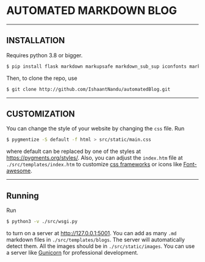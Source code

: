 # AUTOMATED MARKDOWN BLOG

***

## INSTALLATION

Requires python 3.8 or bigger.

```bash
$ pip install flask markdown markupsafe markdown_sub_sup iconfonts markdown_del_ins kbdextension markdown_checklist pygments
```

Then, to clone the repo, use

```bash
$ git clone http://github.com/IshaantNandu/automatedBlog.git
```

***

## CUSTOMIZATION

You can change the style of your website by changing the `css` file. Run 
```bash
$ pygmentize -S default -f html > src/static/main.css
```
where default can be replaced by one of the styles  at <https://pygments.org/styles/>.
Also, you can adjust the `index.htm` file at `./src/templates/index.htm` to customize [css frameworks](https://hackr.io/blog/best-css-frameworks/) or 
icons like [Font-awesome](https://fontawesome.com).

***

## Running

Run 
```bash
$ python3 -v ./src/wsgi.py
```
to turn on a server at <http://127.0.0.1:5001>.
You can add as many `.md` markdown files in `./src/templates/blogs`.
The server will automatically detect them. All the images should be in `./src/static/images`. You can use a server like [Gunicorn](https://flask.palletsprojects.com/en/stable/deploying/gunicorn/) for professional development. 


